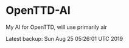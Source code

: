 # OpenTTD-AI
My AI for OpenTTD, will use primarily air

Latest backup: Sun Aug 25 05:26:01 UTC 2019
